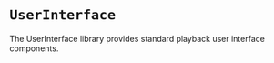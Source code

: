# ``UserInterface``

The UserInterface library provides standard playback user interface components.
